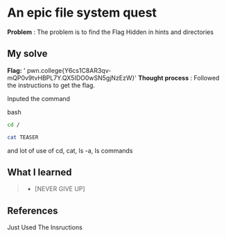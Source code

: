 



# An epic file system quest

**Problem** : The problem is to find the Flag Hidden in hints and directories

## My solve

**Flag:** ' pwn.college{Y6cs1C8AR3qv-mQP0v9tvHBPL7Y.QX5IDO0wSN5gjNzEzW}'
**Thought process** :   Followed the instructions  to get the flag.

Inputed the command


bash
```bash
cd /

cat TEASER

```
and lot of use of cd, cat, ls -a, ls commands 


## What I learned
>* [NEVER GIVE UP]
## References
Just Used The Insructions
